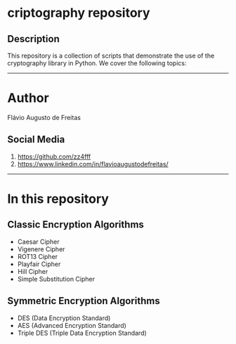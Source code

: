 # criptography repository

## Description

This repository is a collection of scripts that demonstrate the use of the cryptography library in Python. We cover the following topics:

---

# Author

Flávio Augusto de Freitas

## Social Media
1. https://github.com/zz4fff
2. https://www.linkedin.com/in/flavioaugustodefreitas/

---

# In this repository

## Classic Encryption Algorithms

- Caesar Cipher
- Vigenere Cipher
- ROT13 Cipher
- Playfair Cipher
- Hill Cipher
- Simple Substitution Cipher


## Symmetric Encryption Algorithms

- DES (Data Encryption Standard)
- AES (Advanced Encryption Standard)
- Triple DES (Triple Data Encryption Standard)

